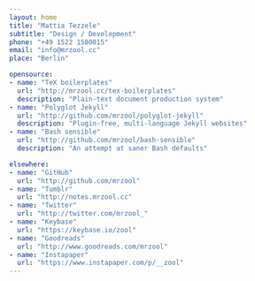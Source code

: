 ```yaml
---
layout: home
title: "Mattia Tezzele"
subtitle: "Design / Development"
phone: "+49 1522 1580015" 
email: "info@mrzool.cc"
place: "Berlin"

opensource:
- name: "TeX boilerplates"
  url: "http://mrzool.cc/tex-boilerplates"
  description: "Plain-text document production system"
- name: "Polyglot Jekyll"
  url: "http://github.com/mrzool/polyglot-jekyll"
  description: "Plugin-free, multi-language Jekyll websites"
- name: "Bash sensible"
  url: "http://github.com/mrzool/bash-sensible"
  description: "An attempt at saner Bash defaults"

elsewhere:
- name: "GitHub"
  url: "http://github.com/mrzool"
- name: "Tumblr"
  url: "http://notes.mrzool.cc"
- name: "Twitter"
  url: "http://twitter.com/mrzool_"
- name: "Keybase"
  url: "https://keybase.io/zool"
- name: "Goodreads"
  url: "http://www.goodreads.com/mrzool" 
- name: "Instapaper"
  url: "https://www.instapaper.com/p/__zool"
---
```

